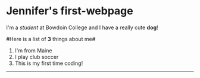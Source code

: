 # Jennifer's first-webpage

I'm a *student* at Bowdoin College and I have a really cute **dog**!

#Here is a list of **3** things about me#
1. I'm from Maine
2. I play club soccer
3. This is my first time coding!
---